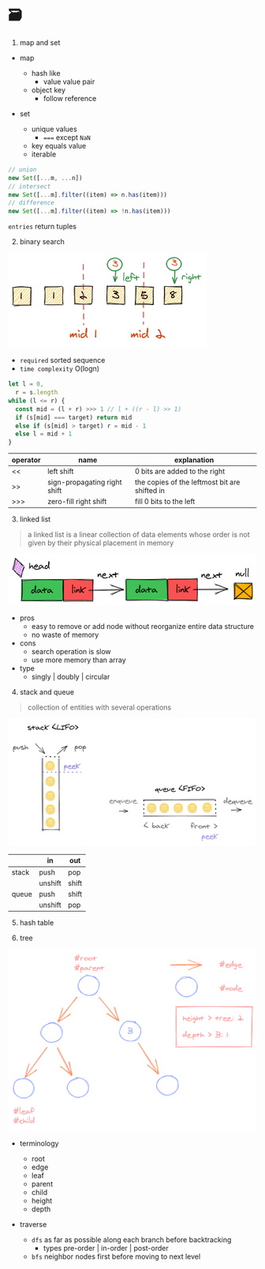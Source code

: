 # 🗃️

1. map and set

- map

  - hash like
    - value value pair
  - object key
    - follow reference

- set
  - unique values
    - `===` except `NaN`
  - key equals value
  - iterable

```javascript
// union
new Set([...m, ...n])
// intersect
new Set([...m].filter((item) => n.has(item)))
// difference
new Set([...m].filter((item) => !n.has(item)))
```

`entries` return tuples

2. binary search

![](../assets/binary-search.png)

- `required` sorted sequence
- `time complexity` O(logn)

```javascript
let l = 0,
  r = s.length
while (l <= r) {
  const mid = (l + r) >>> 1 // l + ((r - l) >> 1)
  if (s[mid] === target) return mid
  else if (s[mid] > target) r = mid - 1
  else l = mid + 1
}
```

| operator | name                         | explanation                                   |
| -------- | ---------------------------- | --------------------------------------------- |
| <<       | left shift                   | 0 bits are added to the right                 |
| >>       | sign-propagating right shift | the copies of the leftmost bit are shifted in |
| >>>      | zero-fill right shift        | fill 0 bits to the left                       |

3. linked list

> a linked list is a linear collection of data elements whose order is not given by their physical placement in memory

![](../assets/linked-list.png)

- pros
  - easy to remove or add node without reorganize entire data structure
  - no waste of memory
- cons
  - search operation is slow
  - use more memory than array
- type
  - singly | doubly | circular

4. stack and queue

> collection of entities with several operations

![](../assets/stack-queue.png)

|       | in      | out   |
| ----- | ------- | ----- |
| stack | push    | pop   |
|       | unshift | shift |
| queue | push    | shift |
|       | unshift | pop   |

5. hash table

6. tree

![](../assets/tree.png)

- terminology

  - root
  - edge
  - leaf
  - parent
  - child
  - height
  - depth

- traverse
  - `dfs` as far as possible along each branch before backtracking
    - types pre-order | in-order | post-order
  - `bfs` neighbor nodes first before moving to next level
